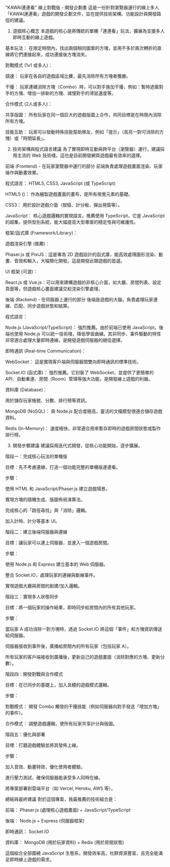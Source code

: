 "KAWAI連連看" 線上對戰版 - 開發企劃書
這是一份針對瀏覽器運行的線上多人「KAWAI連連看」遊戲的開發企劃文件，旨在提供技術架構、功能設計與開發路徑的建議。

1. 遊戲核心概念
本遊戲的核心是將傳統的單機「連連看」玩法，擴展為支援多人即時互動的線上遊戲。

基本玩法： 在限定時間內，找出兩個相同圖案的方塊，並用不多於兩次轉折的直線將它們連接起來，成功連接後方塊消失。

對戰模式 (1v1 或多人)：

競速： 玩家在各自的遊戲區域比賽，最先消除所有方塊者獲勝。

干擾： 玩家連續消除方塊（Combo）時，可以對手施加干擾，例如：暫時遮蔽對手的方塊、增加一排新的方塊、減慢對手的滑鼠速度等。

合作模式 (2人或多人)：

共享版圖： 所有玩家在同一個巨大的遊戲版圖上合作，共同目標是在時限內消除所有方塊。

技能互助： 玩家可以發動特殊技能幫助隊友，例如「提示」（高亮一對可消除的方塊）或「時間延長」。

2. 技術架構與程式語言建議
為了實現即時互動與跨平台（瀏覽器）運行，建議採用主流的 Web 技術棧。這也是目前開發網頁遊戲最有效率的選擇。

前端 (Frontend) - 在玩家瀏覽器中運行的部分
前端負責處理遊戲畫面渲染、玩家操作與動畫效果。

程式語言： HTML5, CSS3, JavaScript (或 TypeScript)

HTML5 (<canvas>)： 作為繪製遊戲畫面的畫布，是所有視覺元素的基礎。

CSS3： 用於設計遊戲介面（按鈕、計分板、彈出視窗等）。

JavaScript： 核心遊戲邏輯的實現語言。推薦使用 TypeScript，它是 JavaScript 的超集，提供型別系統，能大幅提高大型專案的穩定性與可維護性。

框架/函式庫 (Framework/Library)：

遊戲渲染引擎 (推薦)：

Phaser.js 或 PixiJS：這是專為 2D 遊戲設計的函式庫，能高效處理圖形渲染、動畫、音效和輸入，大幅簡化開發。這是開發此類遊戲的首選。

UI 框架 (可選)：

React.js 或 Vue.js：可以用來建構遊戲的非核心介面，如大廳、房間列表、設定頁面等，但遊戲核心畫面建議交給渲染引擎處理。

後端 (Backend) - 在伺服器上運行的部分
後端是遊戲的大腦，負責處理玩家連線、匹配、同步遊戲狀態和結算。

程式語言：

Node.js (JavaScript/TypeScript)： 強烈推薦。由於前端已使用 JavaScript，後端也使用 Node.js 可以統一技術棧，降低學習曲線。其非同步、事件驅動的特性非常適合處理大量即時連線，是開發遊戲伺服器的絕佳選擇。

即時通訊 (Real-time Communication)：

WebSocket： 這是實現客戶端與伺服器間雙向即時通訊的標準技術。

Socket.IO (函式庫)： 強烈推薦。它封裝了 WebSocket，並提供了更簡單的 API、自動重連、房間（Room）管理等強大功能，是開發線上遊戲的利器。

資料庫 (Database)：

用於儲存玩家帳號、分數、排行榜等資訊。

MongoDB (NoSQL)： 與 Node.js 配合度極高，靈活的文檔模型很適合儲存遊戲資料。

Redis (In-Memory)： 速度極快，非常適合用來暫存即時的遊戲房間狀態或製作排行榜。

3. 開發步驟建議
建議採用迭代式開發，從核心功能開始，逐步擴展。

階段一：完成核心玩法的單機版

目標：先不考慮連線，打造一個功能完整的單機版連連看。

步驟：

使用 HTML <canvas> 和 JavaScript/Phaser.js 建立遊戲場景。

實現方塊的隨機生成、版圖佈局演算法。

完成核心的「路徑尋找」與「消除」邏輯。

加入計時、計分等基本 UI。

階段二：建立後端伺服器與連線

目標：讓玩家可以連上伺服器，並進入一個遊戲房間。

步驟：

使用 Node.js 和 Express 建立基本的 Web 伺服器。

整合 Socket.IO，處理玩家的連線與斷線事件。

實現遊戲大廳與房間的創建/加入邏輯。

階段三：實現多人狀態同步

目標：將一個玩家的操作結果，即時同步給房間內的所有其他玩家。

步驟：

當玩家 A 成功消除一對方塊時，透過 Socket.IO 將這個「事件」和方塊資訊傳送給伺服器。

伺服器接收到事件後，廣播給房間內的所有玩家（包括玩家 A）。

所有玩家的客戶端接收到廣播後，更新自己的遊戲畫面（消除對應的方塊、更新分數）。

階段四：開發對戰與合作模式

目標：在已同步的基礎上，加入具體的遊戲模式邏輯。

步驟：

對戰模式： 開發 Combo 觸發的干擾技能（例如伺服器向對手發送「增加方塊」的事件）。

合作模式： 調整遊戲邏輯，使所有玩家共享計分與版圖。

階段五：優化與部署

目標：打磨遊戲體驗並將其發佈上線。

步驟：

加入音效、動畫特效，優化使用者體驗。

進行壓力測試，確保伺服器能承受多人同時在線。

將專案部署到雲端平台（如 Vercel, Heroku, AWS 等）。

總結與最終建議
對於這個專案，我最推薦的技術組合是：

前端： Phaser.js (處理核心遊戲畫面) + JavaScript/TypeScript

後端： Node.js + Express (伺服器框架)

即時通訊： Socket.IO

資料庫： MongoDB (用於玩家資料) + Redis (用於房間狀態)

這個組合全部圍繞 JavaScript 生態系，開發效率高，社群資源豐富，且完全能滿足即時線上遊戲的需求。